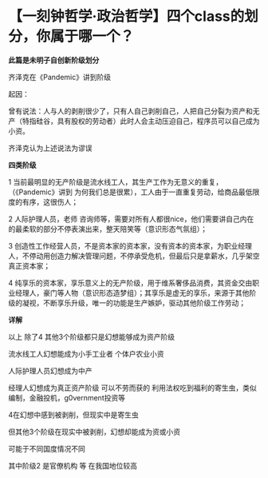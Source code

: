 # 【一刻钟哲学·政治哲学】四个class的划分，你属于哪一个？



**此篇是未明子自创新阶级划分**



齐泽克在《Pandemic》讲到阶级



起因：

曾有说法：人与人的剥削很少了，只有人自己剥削自己，人把自己分裂为资产和无产（特指硅谷，具有股权的劳动者）此时人会主动压迫自己，程序员可以自己成为小资。



齐泽克认为上述说法为谬误



**四类阶级**



1 当前最明显的无产阶级是流水线工人，其生产工作为无意义的重复，（《Pandemic》讲到 为何我们总是很累），工人由于一直重复劳动，给商品最低限度的有序，这很伤人；



2 人际护理人员，老师 咨询师等，需要对所有人都很nice，他们需要讲自己内在的最柔软的部分不停表演出来，整天陪笑等（意识形态气氛组）；



3 创造性工作经营人员，不是资本家的资本家，没有资本的资本家，为职业经理人，不停动用创造力解决管理问题，不停承受危机，但最后只是拿薪水，几乎架空真正资本家；



4 纯享乐的资本家，享乐意义上的无产阶级，用于维系奢侈品消费，其资金交由职业经理人，豪门等人物（意识形态造梦组）；其享乐是虚无的享乐，来源于其他阶级的凝视，不断享乐升级，唯一的功能是生产嫉妒，驱动其他阶级工作劳动；



**详解**



以上 除了4  其他3个阶级都只是幻想能够成为资产阶级



流水线工人幻想能成为小手工业者 个体户农业小资



人际护理人员幻想成为中产



经理人幻想成为真正资产阶级 可以不劳而获的 利用法权吃到福利的寄生虫，类似编制，金融投机，g0vernment投资等



4在幻想中感到被剥削，但现实中是寄生虫

但其他3个阶级在现实中被剥削，幻想却能成为资或小资



可能于不同国度情况不同





其中阶级2 是官僚机构 等 在我国地位较高